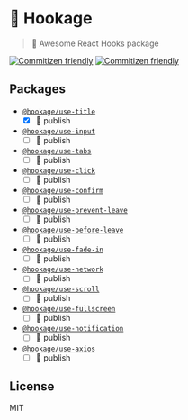 # 🎣 Hookage

> 🎣 Awesome React Hooks package

[![Commitizen friendly](https://img.shields.io/badge/commitizen-friendly-brightgreen.svg)](http://commitizen.github.io/cz-cli/) [![Commitizen friendly](https://img.shields.io/badge/PRs-welcome-brightgreen.svg)](https://img.shields.io/badge/PRs-welcome-brightgreen.svg)

## Packages
- [`@hookage/use-title`](/packages/useTitle)
  - [x] 📣 publish
- [`@hookage/use-input`](/packages/useTitle)
  - [ ] 📣 publish
- [`@hookage/use-tabs`](/packages/useTitle)
  - [ ] 📣 publish
- [`@hookage/use-click`](/packages/useTitle)
  - [ ] 📣 publish
- [`@hookage/use-confirm`](/packages/useTitle)
  - [ ] 📣 publish
- [`@hookage/use-prevent-leave`](/packages/useTitle)
  - [ ] 📣 publish
- [`@hookage/use-before-leave`](/packages/useTitle)
  - [ ] 📣 publish
- [`@hookage/use-fade-in`](/packages/useTitle)
  - [ ] 📣 publish
- [`@hookage/use-network`](/packages/useTitle)
  - [ ] 📣 publish
- [`@hookage/use-scroll`](/packages/useTitle)
  - [ ] 📣 publish
- [`@hookage/use-fullscreen`](/packages/useTitle)
  - [ ] 📣 publish
- [`@hookage/use-notification`](/packages/useTitle)
  - [ ] 📣 publish
- [`@hookage/use-axios`](/packages/useTitle)
  - [ ] 📣 publish

## License

MIT